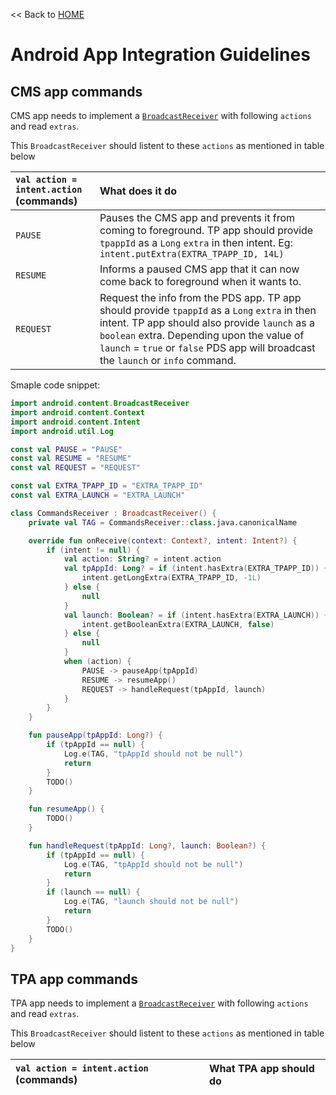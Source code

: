 << Back to [HOME](README.md)

# Android App Integration Guidelines

## CMS app commands

CMS app needs to implement a [`BroadcastReceiver`](https://developer.android.com/reference/android/content/BroadcastReceiver) with following `actions` and read `extras`.

This `BroadcastReceiver` should listent to these `actions` as mentioned in table below

|  `val action = intent.action`	(commands) |   What does it do	|
| :-- | :-- |
| `PAUSE` | Pauses the CMS app and prevents it from coming to foreground. TP app should provide `tpappId` as a `Long` `extra` in then intent. Eg: `intent.putExtra(EXTRA_TPAPP_ID, 14L)` |
| `RESUME` | Informs a paused CMS app that it can now come back to foreground when it wants to. 
| `REQUEST` | Request the info from the PDS app. TP app should provide `tpappId` as a `Long` `extra` in then intent. TP app should also provide `launch` as a `boolean` extra. Depending upon the value of `launch` = `true` or `false` PDS app will broadcast the `launch` or `info` command. |

Smaple code snippet:
```kotlin
import android.content.BroadcastReceiver
import android.content.Context
import android.content.Intent
import android.util.Log

const val PAUSE = "PAUSE"
const val RESUME = "RESUME"
const val REQUEST = "REQUEST"

const val EXTRA_TPAPP_ID = "EXTRA_TPAPP_ID"
const val EXTRA_LAUNCH = "EXTRA_LAUNCH"

class CommandsReceiver : BroadcastReceiver() {
    private val TAG = CommandsReceiver::class.java.canonicalName

    override fun onReceive(context: Context?, intent: Intent?) {
        if (intent != null) {
            val action: String? = intent.action
            val tpAppId: Long? = if (intent.hasExtra(EXTRA_TPAPP_ID)) {
                intent.getLongExtra(EXTRA_TPAPP_ID, -1L)
            } else {
                null
            }
            val launch: Boolean? = if (intent.hasExtra(EXTRA_LAUNCH)) {
                intent.getBooleanExtra(EXTRA_LAUNCH, false)
            } else {
                null
            }
            when (action) {
                PAUSE -> pauseApp(tpAppId)
                RESUME -> resumeApp()
                REQUEST -> handleRequest(tpAppId, launch)
            }
        }
    }

    fun pauseApp(tpAppId: Long?) {
        if (tpAppId == null) {
            Log.e(TAG, "tpAppId should not be null")
            return
        }
        TODO()
    }

    fun resumeApp() {
        TODO()
    }

    fun handleRequest(tpAppId: Long?, launch: Boolean?) {
        if (tpAppId == null) {
            Log.e(TAG, "tpAppId should not be null")
            return
        }
        if (launch == null) {
            Log.e(TAG, "launch should not be null")
            return
        }
        TODO()
    }
}
```

## TPA app commands

TPA app needs to implement a [`BroadcastReceiver`](https://developer.android.com/reference/android/content/BroadcastReceiver) with following `actions` and read `extras`.

This `BroadcastReceiver` should listent to these `actions` as mentioned in table below

| `val action = intent.action` (commands) |  What TPA app should do	|
| :-- | :-- |

